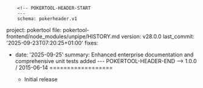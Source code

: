         <!-- POKERTOOL-HEADER-START
        ---
        schema: pokerheader.v1
project: pokertool
file: pokertool-frontend/node_modules/unpipe/HISTORY.md
version: v28.0.0
last_commit: '2025-09-23T07:20:25+01:00'
fixes:
- date: '2025-09-25'
  summary: Enhanced enterprise documentation and comprehensive unit tests added
        ---
        POKERTOOL-HEADER-END -->
1.0.0 / 2015-06-14
==================

  * Initial release

